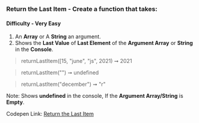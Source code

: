 ### Return the Last Item - Create a function that takes:

#### Difficulty - Very Easy

1. An **Array** or A **String** an argument. 
1. Shows the **Last Value** of **Last Element** of the **Argument Array** or **String** in the **Console**.

> returnLastItem([15, "june", "js", 2021) ➞ 2021 

> returnLastItem("") ➞ undefined

> returnLastItem("december") ➞ "r"

Note: Shows **undefined** in the console, If the **Argument Array/String** is **Empty**.

Codepen Link: [Return the Last Item](https://codepen.io/javascriptstudent/pen/mdryKqx)